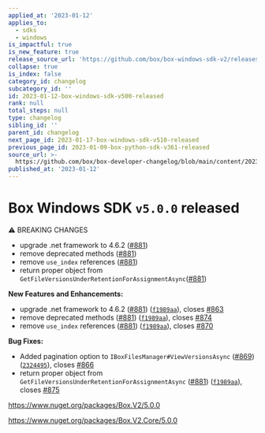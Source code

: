 ```yaml
---
applied_at: '2023-01-12'
applies_to:
  - sdks
  - windows
is_impactful: true
is_new_feature: true
release_source_url: 'https://github.com/box/box-windows-sdk-v2/releases/tag/v5.0.0'
collapse: true
is_index: false
category_id: changelog
subcategory_id: ''
id: 2023-01-12-box-windows-sdk-v500-released
rank: null
total_steps: null
type: changelog
sibling_id: ''
parent_id: changelog
next_page_id: 2023-01-17-box-windows-sdk-v510-released
previous_page_id: 2023-01-09-box-python-sdk-v361-released
source_url: >-
  https://github.com/box/box-developer-changelog/blob/main/content/2023/01-12-box-windows-sdk-v500-released.md
published_at: '2023-01-12'
---
```

# Box Windows SDK `v5.0.0` released

⚠ BREAKING CHANGES

* upgrade .net framework to 4.6.2 ([#881][1])
* remove deprecated methods ([#881][1])
* remove `use_index` references ([#881][1])
* return proper object from `GetFileVersionsUnderRetentionForAssignmentAsync`([#881][1])

**New Features and Enhancements:**

* upgrade .net framework to 4.6.2 ([#881][1]) ([`f1989aa`][2]), closes [#863][3]
* remove deprecated methods ([#881][1]) ([`f1989aa`][2]), closes [#874][4]
* remove `use_index` references ([#881][1]) ([`f1989aa`][2]), closes [#870][5]

**Bug Fixes:**

* Added pagination option to `IBoxFilesManager#ViewVersionsAsync` ([#869][6]) ([`2324495`][7]), closes [#866][8]
* return proper object from `GetFileVersionsUnderRetentionForAssignmentAsync` ([#881][1]) ([`f1989aa`][2]), closes [#875][9]

<https://www.nuget.org/packages/Box.V2/5.0.0>

<https://www.nuget.org/packages/Box.V2.Core/5.0.0>

[1]: https://github.com/box/box-windows-sdk-v2/issues/881

[2]: https://github.com/box/box-windows-sdk-v2/commit/f1989aa94cd085ad4bec04b4ebedb04f40455569

[3]: https://github.com/box/box-windows-sdk-v2/issues/863

[4]: https://github.com/box/box-windows-sdk-v2/issues/874

[5]: https://github.com/box/box-windows-sdk-v2/issues/870

[6]: https://github.com/box/box-windows-sdk-v2/issues/869

[7]: https://github.com/box/box-windows-sdk-v2/commit/232449531440227a0c8b3489ceda813fe4f4a73f

[8]: https://github.com/box/box-windows-sdk-v2/issues/866

[9]: https://github.com/box/box-windows-sdk-v2/issues/875